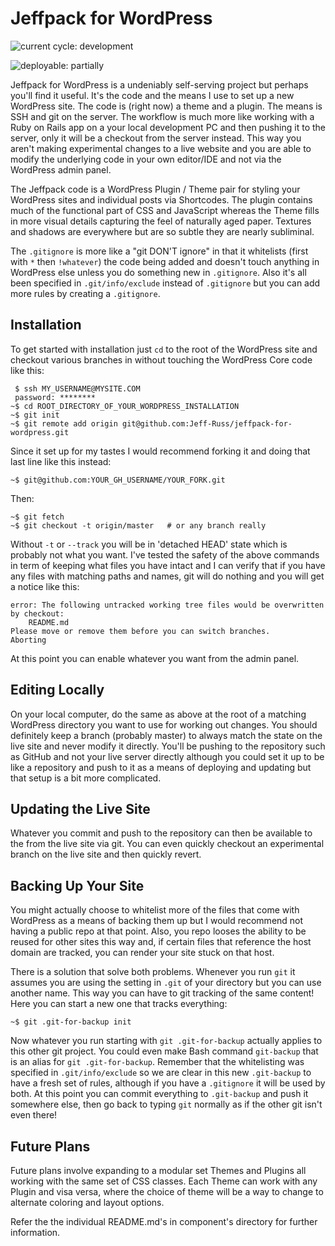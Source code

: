 # Jeffpack for WordPress

![current cycle: development](https://s3.amazonaws.com/cdn.shared/git-status-badges/current_cycle-development-yellow.svg)  

![deployable: partially](https://s3.amazonaws.com/cdn.shared/git-status-badges/deployable-partially-yellow.svg)  

Jeffpack for WordPress is a undeniably self-serving project but perhaps you'll find it useful. It's the code and the means I use to set up a new WordPress site. The code is (right now) a theme and a plugin. The means is SSH and git on the server. The workflow is much more like working with a Ruby on Rails app on a your local development PC and then pushing it to the server, only it will be a checkout from the server instead. This way you aren't making experimental changes to a live website and you are able to modify the underlying code in your own editor/IDE and not via the WordPress admin panel. 

The Jeffpack code is a WordPress Plugin / Theme pair for styling your WordPress sites and individual posts via Shortcodes. The plugin contains much of the functional part of CSS and JavaScript whereas the Theme fills in more visual details capturing the feel of naturally aged paper. Textures and shadows are everywhere but are so subtle they are nearly subliminal.  

The `.gitignore` is more like a "git DON'T ignore" in that it whitelists (first with `*` then `!whatever`) the code being added and doesn't touch anything in WordPress else unless you do something new in `.gitignore`. Also it's all been specified in `.git/info/exclude` instead of `.gitignore` but you can add more rules by creating a `.gitignore`.  

## Installation 

To get started with installation just `cd` to the root of the WordPress site and checkout various branches in without touching the WordPress Core code like this:  

     $ ssh MY_USERNAME@MYSITE.COM
     password: ********
    ~$ cd ROOT_DIRECTORY_OF_YOUR_WORDPRESS_INSTALLATION
    ~$ git init
    ~$ git remote add origin git@github.com:Jeff-Russ/jeffpack-for-wordpress.git

 Since it set up for my tastes I would recommend forking it and doing that last line like this instead:  

    ~$ git@github.com:YOUR_GH_USERNAME/YOUR_FORK.git

Then: 

    ~$ git fetch
    ~$ git checkout -t origin/master   # or any branch really

Without `-t` or `--track` you will be in 'detached HEAD' state which is probably not what you want. I've tested the safety of the above commands in term of keeping what files you have intact and I can verify that if you have any files with matching paths and names, git will do nothing and you will get a notice like this:  

    error: The following untracked working tree files would be overwritten by checkout:
        README.md
    Please move or remove them before you can switch branches.
    Aborting

At this point you can enable whatever you want from the admin panel.  

## Editing Locally 

On your local computer, do the same as above at the root of a matching WordPress directory you want to use for working out changes. You should definitely keep a branch (probably master) to always match the state on the live site and never modify it directly. You'll be pushing to the repository such as GitHub and not your live server directly although you could set it up to be like a repository and push to it as a means of deploying and updating but that setup is a bit more complicated.  

## Updating the Live Site

Whatever you commit and push to the repository can then be available to the from the live site via git. You can even quickly checkout an experimental branch on the live site and then quickly revert.  

## Backing Up Your Site

You might actually choose to whitelist more of the files that come with WordPress as a means of backing them up but I would recommend not having a public repo at that point. Also, you repo looses the ability to be reused for other sites this way and, if certain files that reference the host domain are tracked, you can render your site stuck on that host.  

There is a solution that solve both problems. Whenever you run `git` it assumes you are using the setting in `.git` of your directory but you can use another name. This way you can have to git tracking of the same content! Here you can start a new one that tracks everything:  

    ~$ git .git-for-backup init

Now whatever you run starting with `git .git-for-backup` actually applies to this other git project. You could even make Bash command `git-backup` that is an alias for `git .git-for-backup`. Remember that the whitelisting was specified in `.git/info/exclude` so we are clear in this new `.git-backup` to have a fresh set of rules, although if you have a `.gitignore` it will be used by both. At this point you can commit everything to `.git-backup` and push it somewhere else, then go back to typing `git` normally as if the other git isn't even there!  

## Future Plans

Future plans involve expanding to a modular set Themes and Plugins all working with the same set of CSS classes. Each Theme can work with any Plugin and visa versa, where the choice of theme will be a way to change to alternate coloring and layout options.  

Refer the the individual README.md's in component's directory for further information.  